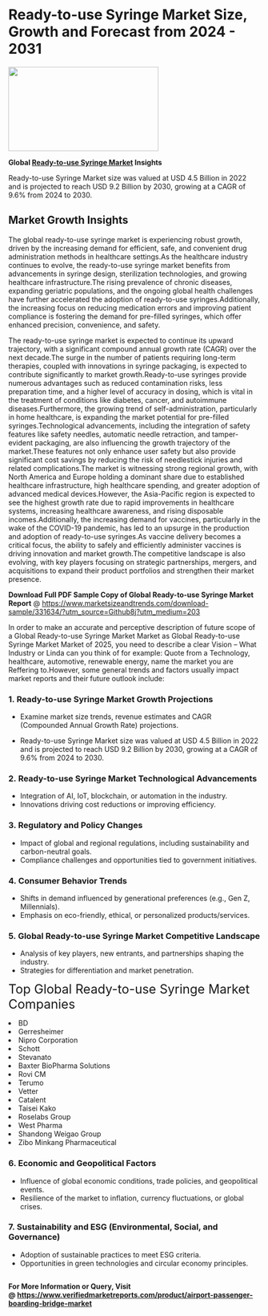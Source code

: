 <H1>Ready-to-use Syringe Market Size, Growth and Forecast from 2024 - 2031</H1><img class="aligncenter size-medium wp-image-584254" src="https://thirdeyenews.in/wp-content/uploads/2024/09/Global-Market-Research-300x168.jpeg" alt="" width="300" height="168" /><p><strong>Global&nbsp;<a href="https://www.marketsizeandtrends.com/download-sample/331634/?utm_source=Github8j?utm_medium=203">Ready-to-use Syringe Market</a> Insights</strong></p><p>Ready-to-use Syringe Market size was valued at USD 4.5 Billion in 2022 and is projected to reach USD 9.2 Billion by 2030, growing at a CAGR of 9.6% from 2024 to 2030.</p><p><h2>Market Growth Insights</h2> <p>The global ready-to-use syringe market is experiencing robust growth, driven by the increasing demand for efficient, safe, and convenient drug administration methods in healthcare settings.As the healthcare industry continues to evolve, the ready-to-use syringe market benefits from advancements in syringe design, sterilization technologies, and growing healthcare infrastructure.The rising prevalence of chronic diseases, expanding geriatric populations, and the ongoing global health challenges have further accelerated the adoption of ready-to-use syringes.Additionally, the increasing focus on reducing medication errors and improving patient compliance is fostering the demand for pre-filled syringes, which offer enhanced precision, convenience, and safety.</p> <p>The ready-to-use syringe market is expected to continue its upward trajectory, with a significant compound annual growth rate (CAGR) over the next decade.The surge in the number of patients requiring long-term therapies, coupled with innovations in syringe packaging, is expected to contribute significantly to market growth.Ready-to-use syringes provide numerous advantages such as reduced contamination risks, less preparation time, and a higher level of accuracy in dosing, which is vital in the treatment of conditions like diabetes, cancer, and autoimmune diseases.Furthermore, the growing trend of self-administration, particularly in home healthcare, is expanding the market potential for pre-filled syringes.Technological advancements, including the integration of safety features like safety needles, automatic needle retraction, and tamper-evident packaging, are also influencing the growth trajectory of the market.These features not only enhance user safety but also provide significant cost savings by reducing the risk of needlestick injuries and related complications.The market is witnessing strong regional growth, with North America and Europe holding a dominant share due to established healthcare infrastructure, high healthcare spending, and greater adoption of advanced medical devices.However, the Asia-Pacific region is expected to see the highest growth rate due to rapid improvements in healthcare systems, increasing healthcare awareness, and rising disposable incomes.Additionally, the increasing demand for vaccines, particularly in the wake of the COVID-19 pandemic, has led to an upsurge in the production and adoption of ready-to-use syringes.As vaccine delivery becomes a critical focus, the ability to safely and efficiently administer vaccines is driving innovation and market growth.The competitive landscape is also evolving, with key players focusing on strategic partnerships, mergers, and acquisitions to expand their product portfolios and strengthen their market presence.<p><span class=""><strong>Download Full PDF Sample Copy of Global Ready-to-use Syringe Market Report</strong> @ <a href="https://www.marketsizeandtrends.com/download-sample/331634/?utm_source=Github8j?utm_medium=203" target="_blank">https://www.marketsizeandtrends.com/download-sample/331634/?utm_source=Github8j?utm_medium=203</a></span></p><p>In order to make an accurate and perceptive description of future scope of a Global&nbsp;Ready-to-use Syringe Market Market as Global&nbsp;Ready-to-use Syringe Market Market of 2025, you need to describe a clear Vision &ndash; What Industry or Linda can you think of for example: Quote from a Technology, healthcare, automotive, renewable energy, name the market you are Reffering to.However, some general trends and factors usually impact market reports and their future outlook include:</p><h3>1.&nbsp;<strong>Ready-to-use Syringe Market Growth Projections</strong></h3><ul><li>Examine market size trends, revenue estimates and CAGR (Compounded Annual Growth Rate) projections.</li><li><p>Ready-to-use Syringe Market size was valued at USD 4.5 Billion in 2022 and is projected to reach USD 9.2 Billion by 2030, growing at a CAGR of 9.6% from 2024 to 2030.</p></li></ul><h3>2.&nbsp;<strong>Ready-to-use Syringe Market Technological Advancements</strong></h3><ul><li>Integration of AI, IoT, blockchain, or automation in the industry.</li><li>Innovations driving cost reductions or improving efficiency.</li></ul><h3>3.&nbsp;<strong>Regulatory and Policy Changes</strong></h3><ul><li>Impact of global and regional regulations, including sustainability and carbon-neutral goals.</li><li>Compliance challenges and opportunities tied to government initiatives.</li></ul><h3>4.&nbsp;<strong>Consumer Behavior Trends</strong></h3><ul><li>Shifts in demand influenced by generational preferences (e.g., Gen Z, Millennials).</li><li>Emphasis on eco-friendly, ethical, or personalized products/services.</li></ul><h3>5.&nbsp;<strong>Global Ready-to-use Syringe Market Competitive Landscape</strong></h3><ul><li>Analysis of key players, new entrants, and partnerships shaping the industry.</li><li>Strategies for differentiation and market penetration.</li></ul><p data-pm-slice="1 1 []"><span style="color: inherit; font-family: inherit; font-size: 25px;">Top Global Ready-to-use Syringe Market Companies</span></p><div class="" data-test-id=""><p><li>BD</li><li> Gerresheimer</li><li> Nipro Corporation</li><li> Schott</li><li> Stevanato</li><li> Baxter BioPharma Solutions</li><li> Rovi CM</li><li> Terumo</li><li> Vetter</li><li> Catalent</li><li> Taisei Kako</li><li> Roselabs Group</li><li> West Pharma</li><li> Shandong Weigao Group</li><li> Zibo Minkang Pharmaceutical</li></p></div><h3>6.&nbsp;<strong>Economic and Geopolitical Factors</strong></h3><ul><li>Influence of global economic conditions, trade policies, and geopolitical events.</li><li>Resilience of the market to inflation, currency fluctuations, or global crises.</li></ul><h3>7.&nbsp;<strong>Sustainability and ESG (Environmental, Social, and Governance)</strong></h3><ul><li>Adoption of sustainable practices to meet ESG criteria.</li><li>Opportunities in green technologies and circular economy principles.</li></ul><h2><strong style="font-size: 14px;">For More Information or Query, Visit @&nbsp;</strong><a style="background-color: #ffffff; font-size: 14px;" href="https://www.marketsizeandtrends.com/report/ready-to-use-syringe-market/" target="_blank">https://www.verifiedmarketreports.com/product/airport-passenger-boarding-bridge-market</a></h2>